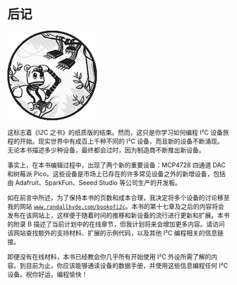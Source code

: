 # 后记

![](img/chapterart.png)

这标志着《I*2*C 之书》的纸质版的结束。然而，这只是你学习如何编程 I²C 设备旅程的开始。现实世界中有成百上千种不同的 I²C 设备，而且新的设备不断涌现。无论本书描述多少种设备，最终都会过时，因为制造商不断推出新设备。

事实上，在本书编辑过程中，出现了两个新的重要设备：MCP4728 四通道 DAC 和树莓派 Pico。这些设备是市场上已存在的许多常见设备之外的新增设备，包括由 Adafruit、SparkFun、Seeed Studio 等公司生产的开发板。

如在前言中所述，为了保持本书的页数和成本合理，我决定将多个设备的讨论移至我的网站 [`www.randallhyde.com/bookofi2c`](https://www.randallhyde.com/bookofi2c)。本书的第十七章及之后的内容将会发布在该网站上，这样便于随着时间的推移和新设备的流行进行更新和扩展。本书的附录 B 描述了当前计划中的在线章节，但我计划将来会增加更多内容。请访问该网站查找额外的支持材料、扩展的示例代码，以及其他 I²C 编程相关的信息链接。

即便没有在线材料，本书已经教会你几乎所有开始使用 I²C 外设所需了解的内容。到目前为止，你应该能够通读设备的数据手册，并使用这些信息编程任何 I²C 设备。祝你好运，编程愉快！
